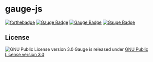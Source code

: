 # gauge-js
[![forthebadge](http://forthebadge.com/images/badges/uses-badges.svg)](http://forthebadge.com)
[![Gauge Badge](https://cdn.rawgit.com/renjithgr/gauge-js/72f332d11f54e16b74aedb875f702643708156f7/Gauge_Badge_1.svg)](http://getgauge.io)
[![Gauge Badge](https://cdn.rawgit.com/renjithgr/gauge-js/b61a17dba8383993aaa84f59b5d0c675c99bae5c/Gauge_Badge_2.svg)](http://getgauge.io)
[![Gauge Badge](https://cdn.rawgit.com/renjithgr/gauge-js/c13bf03f8cb29abb71f00bc195fd12216167b59b/Gauge_Badge_3.svg)](http://getgauge.io)

## License

![GNU Public License version 3.0](http://www.gnu.org/graphics/gplv3-127x51.png)
Gauge is released under [GNU Public License version 3.0](http://www.gnu.org/licenses/gpl-3.0.txt)
